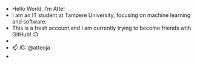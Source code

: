 - Hello World, I’m Atte!
- I am an IT student at Tampere University, focusing on machine learning and software.
- This is a fresh account and I am currently trying to become friends with GitHub! :D
- 
- 📫 IG: @atteoja
- 
